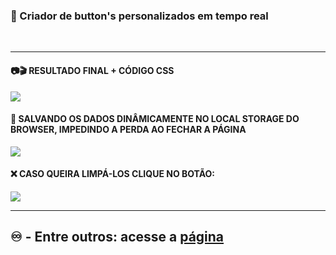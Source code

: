 <h3> 🔵 Criador de button's personalizados em tempo real</h3>
<br>
<hr>
<h4>📷🎬 RESULTADO FINAL + CÓDIGO CSS</h4>
<img src="https://user-images.githubusercontent.com/74941958/200728582-575c3d12-1e1d-4ac2-961b-1315ac7c8f86.png">
<br>
<h4>💾 SALVANDO OS DADOS DINÂMICAMENTE NO LOCAL STORAGE DO BROWSER, IMPEDINDO A PERDA AO FECHAR A PÁGINA </h4>
<img src="https://user-images.githubusercontent.com/74941958/201177865-4d5e6fb7-54bf-444d-8b53-a51d9008febb.png"
<br>
<h4>❌ CASO QUEIRA LIMPÁ-LOS CLIQUE NO BOTÃO: </h4>
<img src="https://user-images.githubusercontent.com/74941958/201178695-28988b4a-5031-48e4-865e-2441ad5ea3b1.png">
<hr>
<h2> ♾️ - Entre outros: acesse a <a href="https://pauloesmelos.github.io/button-creator-dynamic-javascript/">página</a></h2>
